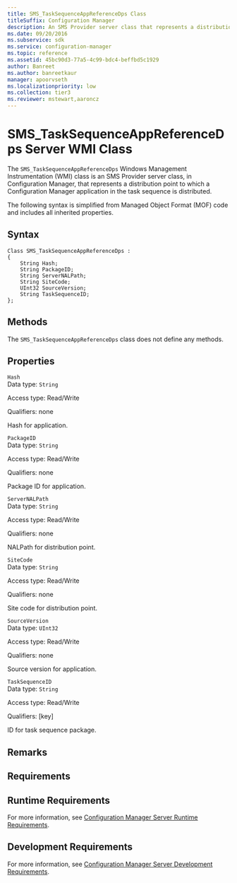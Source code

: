 ```yaml
---
title: SMS_TaskSequenceAppReferenceDps Class
titleSuffix: Configuration Manager
description: An SMS Provider server class that represents a distribution point to which a Configuration Manager application in the task sequence is distributed.
ms.date: 09/20/2016
ms.subservice: sdk
ms.service: configuration-manager
ms.topic: reference
ms.assetid: 45bc90d3-77a5-4c99-bdc4-beffbd5c1929
author: Banreet
ms.author: banreetkaur
manager: apoorvseth
ms.localizationpriority: low
ms.collection: tier3
ms.reviewer: mstewart,aaroncz 
---
```

# SMS_TaskSequenceAppReferenceDps Server WMI Class
The `SMS_TaskSequenceAppReferenceDps` Windows Management Instrumentation (WMI) class is an SMS Provider server class, in Configuration Manager, that represents a distribution point to which a Configuration Manager application in the task sequence is distributed.  

 The following syntax is simplified from Managed Object Format (MOF) code and includes all inherited properties.  

## Syntax  

```  
Class SMS_TaskSequenceAppReferenceDps :    
{  
    String Hash;  
    String PackageID;  
    String ServerNALPath;  
    String SiteCode;  
    UInt32 SourceVersion;  
    String TaskSequenceID;  
};  
```  

## Methods  
 The `SMS_TaskSequenceAppReferenceDps` class does not define any methods.  

## Properties  
 `Hash`  
 Data type: `String`  

 Access type: Read/Write  

 Qualifiers: none  

 Hash for application.  

 `PackageID`  
 Data type: `String`  

 Access type: Read/Write  

 Qualifiers: none  

 Package ID for application.  

 `ServerNALPath`  
 Data type: `String`  

 Access type: Read/Write  

 Qualifiers: none  

 NALPath for distribution point.  

 `SiteCode`  
 Data type: `String`  

 Access type: Read/Write  

 Qualifiers: none  

 Site code for distribution point.  

 `SourceVersion`  
 Data type: `UInt32`  

 Access type: Read/Write  

 Qualifiers: none  

 Source version for application.  

 `TaskSequenceID`  
 Data type: `String`  

 Access type: Read/Write  

 Qualifiers: [key]  

 ID for task sequence package.  

## Remarks  

## Requirements  

## Runtime Requirements  
 For more information, see [Configuration Manager Server Runtime Requirements](../../../develop/core/reqs/server-runtime-requirements.md).  

## Development Requirements  
 For more information, see [Configuration Manager Server Development Requirements](../../../develop/core/reqs/server-development-requirements.md).
